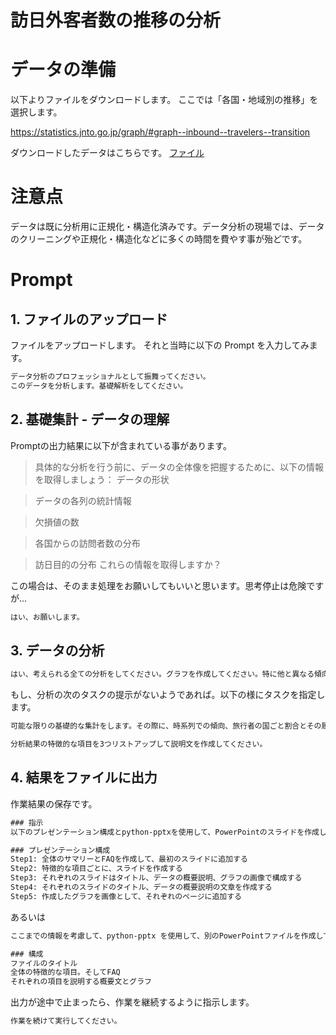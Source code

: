 # 訪日外客者数の推移の分析

# データの準備

以下よりファイルをダウンロードします。
ここでは「各国・地域別の推移」を選択します。

https://statistics.jnto.go.jp/graph/#graph--inbound--travelers--transition

ダウンロードしたデータはこちらです。
[ファイル](/[Plugin]%20Code%20Interpreter/data/訪日外客数の分析.csv)

# 注意点
データは既に分析用に正規化・構造化済みです。データ分析の現場では、データのクリーニングや正規化・構造化などに多くの時間を費やす事が殆どです。

# Prompt

## 1. ファイルのアップロード
ファイルをアップロードします。
それと当時に以下の Prompt を入力してみます。

```cmd
データ分析のプロフェッショナルとして振舞ってください。
このデータを分析します。基礎解析をしてください。
```

## 2. 基礎集計 - データの理解

Promptの出力結果に以下が含まれている事があります。


> 具体的な分析を行う前に、データの全体像を把握するために、以下の情報を取得しましょう：
> データの形状

> データの各列の統計情報

> 欠損値の数

> 各国からの訪問者数の分布

> 訪日目的の分布
> これらの情報を取得しますか？

この場合は、そのまま処理をお願いしてもいいと思います。思考停止は危険ですが...

```cmd
はい、お願いします。
```

## 3. データの分析

```cmd
はい、考えられる全ての分析をしてください。グラフを作成してください。特に他と異なる傾向や割合を示すものについては、その説明文も作成してください。
```

もし、分析の次のタスクの提示がないようであれば。以下の様にタスクを指定します。

```cmd
可能な限りの基礎的な集計をします。その際に、時系列での傾向、旅行者の国ごと割合とその履歴、旅行者が日本を訪れる目的ごとの割合とその履歴、各種の構成比、地理的な分布、特性、相関関係などを分析してください。結果は最適なグラフで表示してください。
```


```cmd
分析結果の特徴的な項目を3つリストアップして説明文を作成してください。
```

## 4. 結果をファイルに出力

作業結果の保存です。


```cmd
### 指示
以下のプレゼンテーション構成とpython-pptxを使用して、PowerPointのスライドを作成してください。

### プレゼンテーション構成
Step1: 全体のサマリーとFAQを作成して、最初のスライドに追加する
Step2: 特徴的な項目ごとに、スライドを作成する
Step3: それぞれのスライドはタイトル、データの概要説明、グラフの画像で構成する
Step4: それぞれのスライドのタイトル、データの概要説明の文章を作成する
Step5: 作成したグラフを画像として、それぞれのページに追加する
```

あるいは
```cmd
ここまでの情報を考慮して、python-pptx を使用して、別のPowerPointファイルを作成してください。スライドは以下の構成にします。構成の各項目で不足している情報があったら、作成してください。

### 構成
ファイルのタイトル
全体の特徴的な項目。そしてFAQ
それぞれの項目を説明する概要文とグラフ
```

出力が途中で止まったら、作業を継続するように指示します。
```cmd
作業を続けて実行してください。
```
